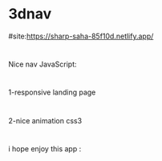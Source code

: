 # 3dnav

#site:https://sharp-saha-85f10d.netlify.app/

#
Nice nav JavaScript:
#
1-responsive landing page
#
2-nice animation css3
#
i hope enjoy this app :
